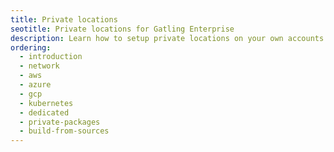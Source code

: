 ```yaml
---
title: Private locations
seotitle: Private locations for Gatling Enterprise
description: Learn how to setup private locations on your own accounts.
ordering:
  - introduction
  - network
  - aws
  - azure
  - gcp
  - kubernetes
  - dedicated
  - private-packages
  - build-from-sources
---
```

